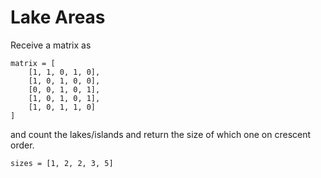 # Lake Areas

Receive a matrix as 

```
matrix = [
    [1, 1, 0, 1, 0],
    [1, 0, 1, 0, 0],
    [0, 0, 1, 0, 1],
    [1, 0, 1, 0, 1],
    [1, 0, 1, 1, 0]
]
```

and count the lakes/islands and return the size of which one on crescent order.

```
sizes = [1, 2, 2, 3, 5]
```